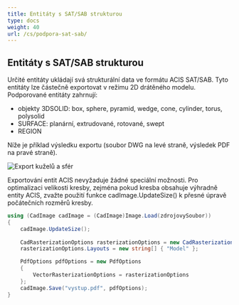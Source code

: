 ```yaml
---
title: Entitáty s SAT/SAB strukturou
type: docs
weight: 40
url: /cs/podpora-sat-sab/
---
```


## **Entitáty s SAT/SAB strukturou**

Určité entitáty ukládají svá strukturální data ve formátu ACIS SAT/SAB. Tyto entitáty lze částečně exportovat v režimu 2D drátěného modelu. Podporované entitáty zahrnují:

*	objekty 3DSOLID: box, sphere, pyramid, wedge, cone, cylinder, torus, polysolid
*	SURFACE: planární, extrudované, rotované, swept
*	REGION

Níže je příklad výsledku exportu (soubor DWG na levé straně, výsledek PDF na pravé straně).

![Export kuželů a sfér](coneAndSpheres.png)

Exportování entit ACIS nevyžaduje žádné speciální možnosti. Pro optimalizaci velikosti kresby, zejména pokud kresba obsahuje výhradně entity ACIS, zvažte použití funkce cadImage.UpdateSize() k přesné úpravě počátečních rozměrů kresby.

```csharp
using (CadImage cadImage = (CadImage)Image.Load(zdrojovySoubor))
{
	cadImage.UpdateSize();
	
	CadRasterizationOptions rasterizationOptions = new CadRasterizationOptions();
	rasterizationOptions.Layouts = new string[] { "Model" };

	PdfOptions pdfOptions = new PdfOptions
	{
		VectorRasterizationOptions = rasterizationOptions
	};
	cadImage.Save("vystup.pdf", pdfOptions);
}
```
